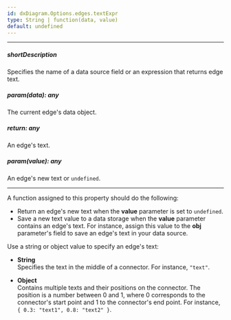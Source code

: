 ```yaml
---
id: dxDiagram.Options.edges.textExpr
type: String | function(data, value)
default: undefined
---
```

---
##### shortDescription
Specifies the name of a data source field or an expression that returns edge text.

##### param(data): any
The current edge's data object.

##### return: any
An edge's text.

##### param(value): any
An edge's new text or `undefined`.

---
A function assigned to this property should do the following:

* Return an edge's new text when the **value** parameter is set to `undefined`.
* Save a new text value to a data storage when the **value** parameter contains an edge's text. For instance, assign this value to the **obj** parameter's field to save an edge's text in your data source.

Use a string or object value to specify an edge's text:

- **String**  
Specifies the text in the middle of a connector. For instance, `"text"`.

- **Object**  
Contains multiple texts and their positions on the connector. The position is a number between 0 and 1, where 0 corresponds to the connector's start point and 1 to the connector's end point. For instance, `{ 0.3: "text1", 0.8: "text2" }`.
